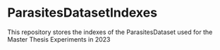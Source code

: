 # ParasitesDatasetIndexes
This repository stores the indexes of the ParasitesDataset used for the Master Thesis Experiments in 2023
